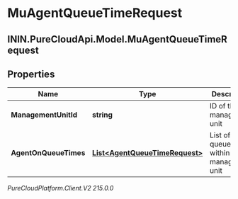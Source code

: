 # MuAgentQueueTimeRequest

## ININ.PureCloudApi.Model.MuAgentQueueTimeRequest

## Properties

|Name | Type | Description | Notes|
|------------ | ------------- | ------------- | -------------|
| **ManagementUnitId** | **string** | ID of the management unit | |
| **AgentOnQueueTimes** | [**List&lt;AgentQueueTimeRequest&gt;**](AgentQueueTimeRequest) | List of Agent queue times within the management unit | |



_PureCloudPlatform.Client.V2 215.0.0_
